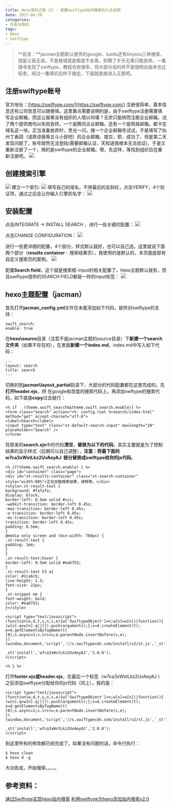 ```yaml
---
title: Hexo深坑之旅（2）- 搭建swiftype站内搜索的几点说明
date: 2017-04-28
categories:
- 开发与填坑
tags: 
- Hexo
- swiftype
---
```


<meta name="referrer" content="no-referrer" />

> **前言：**jacman主题默认提供的google、baidu还有tinysou三种搜索，很是让我无语，不是被墙就是极度不友善，折腾了半天无果只能放弃。一番搜寻发现了swiftype，教程也有很多，但大部分说的并不是很明白版本也比较老，经过一番填坑后终于搞定。下面就直接进入正题吧。

## 注册swiftype账号
官方地址：[https://swiftype.com/](https://swiftype.com/)
注册很简单，基本信息还有公司信息可以随便填。这里重点需要说明的是，由于swiftype注册需要填写企业邮箱，而这让我等没有组织的人情以何堪？无奈只能转而注册企业邮箱，试了两个提供商均以失败告终。一个是腾讯企业邮箱，还有一个是网易邮箱。都卡在域名这一块。正当准备放弃时，灵光一闪，搜一个企业邮箱号试试，于是填写了杭州丁香园（请原谅我等五斗小民吧）的企业邮箱，提交，耶，成功了。但是第二天发现问题了，账号居然无法登陆(需要邮箱认证，天知道我根本无法验证)，于是又重新注册了一个，用的是swiftype的企业邮箱。嗯，先这样，等找到组织后在重新注册吧。
![](http://upload-images.jianshu.io/upload_images/2031241-dcec3547ef54bc3f.jpg?imageMogr2/auto-orient/strip%7CimageView2/2/w/1240)
## 创建搜索引擎
![](http://upload-images.jianshu.io/upload_images/2031241-631a772365a63afb.jpg?imageMogr2/auto-orient/strip%7CimageView2/2/w/1240)
建立一个索引:
![](http://upload-images.jianshu.io/upload_images/2031241-91e66243a0c27434.jpg?imageMogr2/auto-orient/strip%7CimageView2/2/w/1240)
填写自己的域名，不带最后的反斜杠，点击VERIFY，4个验证项，通过之后会让你输入引擎的名字：
![](http://upload-images.jianshu.io/upload_images/2031241-c1d219f8ea69c887.jpg?imageMogr2/auto-orient/strip%7CimageView2/2/w/1240)
## 安装配置
点击INTEGRATE -> INSTALL SEARCH ，进行一些关键的配置：
![](http://upload-images.jianshu.io/upload_images/2031241-b28c352e522a5cd0.jpg?imageMogr2/auto-orient/strip%7CimageView2/2/w/1240)

点击CHANGE CONFIGURATION：
![](http://upload-images.jianshu.io/upload_images/2031241-29d72cd52b3393b0.jpg?imageMogr2/auto-orient/strip%7CimageView2/2/w/1240)

进行一些更详细的配置，4个部分，样式默认就好，也可以自己选，这里就说下面两个部分（**results container** - 搜索结果页），我使用的是默认的，本页面底部有自定义搜索页的案例。
![](http://upload-images.jianshu.io/upload_images/2031241-8ad996fc56c29351.jpg?imageMogr2/auto-orient/strip%7CimageView2/2/w/1240)

配置**Search field**，这个就是搜索框-input的相关配置了，hexo主题默认就有，而且swiftype提供的SEARCH FIELD都是一样的input标签：
![](http://upload-images.jianshu.io/upload_images/2031241-1474e2a3e9aee1a6.jpg?imageMogr2/auto-orient/strip%7CimageView2/2/w/1240)
## hexo主题配置（jacman）
首先打开**jacman_config.yml**文件在末尾添加如下代码，提供对swiftype的支持：
```
swift_search:
enable: true
```
在**hexo\source**目录（注意不是jacman主题的source目录）下**新建一个search文件夹**（如果不存在的），在里面**新建一个index.md**，index.md中写入如下代码：
```
---
layout: search
title: search
---
```
切换的到**jacman\layout_partial**目录下，大部分的代码配置都在这里完成的。先**打开header.ejs**，把
在google和百度的搜索代码上，再添加swftype的搜索代码，如下直接**copy**过去就行：
```
<% if	(theme.swift_search&&theme.swift_search.enable){ %>
<form class="search" action="<%- config.root %>search/index.html" method="get" accept-charset="utf-8">
<label>Search</label>
<input type="text" class="st-default-search-input" maxlength="20" placeholder="Search" />
</form>
```
将原来的**search.ejs**中的代码**清空**，**替换为以下的代码**，其实主要就是为了控制结果的显示样式（后期可以自己调整），**注意：将最下面的w7ca3xWstLkz2UvAeyAJ
 部分替换成swiftype给你的js代码**。
```
<% if(theme.swift_search.enable) { %>
<div id="container" class="page">
<div id="st-results-container" class="st-search-container" style="width:80%">正在加载搜索结果，请稍等。</div>
<style>.st-result-text {
background: #fafafa;
display: block;
border-left: 0.5em solid #ccc;
-webkit-transition: border-left 0.45s;
-moz-transition: border-left 0.45s;
-o-transition: border-left 0.45s;
-ms-transition: border-left 0.45s;
transition: border-left 0.45s;
padding: 0.5em;
}
@media only screen and (min-width: 768px) {
.st-result-text {
padding: 1em;
}
}
.st-result-text:hover {
border-left: 0.5em solid #ea6753;
}
.st-result-text h3 a{
color: #2ca6cb;
line-height: 1.5;
font-size: 22px;
}
.st-snippet em {
font-weight: bold;
color: #ea6753;
}</style>

<script type="text/javascript">
(function(w,d,t,u,n,s,e){w['SwiftypeObject']=n;w[n]=w[n]||function(){
(w[n].q=w[n].q||[]).push(arguments);};s=d.createElement(t);
e=d.getElementsByTagName(t)[0];s.async=1;s.src=u;e.parentNode.insertBefore(s,e);
})(window,document,'script','//s.swiftypecdn.com/install/v2/st.js','_st');

_st('install','w7ca3xWstLkz2UvAeyAJ','2.0.0');
</script>

<% } %>
```
打开**footer.ejs或header.ejs**，在最后一个标签（w7ca3xWstLkz2UvAeyAJ
）之前添加swiftype分配给你的js代码（同上），我的是：
```
<script type="text/javascript">
(function(w,d,t,u,n,s,e){w['SwiftypeObject']=n;w[n]=w[n]||function(){
(w[n].q=w[n].q||[]).push(arguments);};s=d.createElement(t);
e=d.getElementsByTagName(t)[0];s.async=1;s.src=u;e.parentNode.insertBefore(s,e);
})(window,document,'script','//s.swiftypecdn.com/install/v2/st.js','_st');

_st('install','w7ca3xWstLkz2UvAeyAJ','2.0.0');
</script>
```
到这里所有的修改都已经完成了，如果没有问题的话，命令行执行：
```
$ hexo clean
$ hexo d -g
```
大功告成，开始搜索。。。。。
## 参考资料：
[通过Swiftype实现hexo站内搜索](http://xiaofeng.site/2015/11/25/%E9%80%9A%E8%BF%87Swiftype%E5%AE%9E%E7%8E%B0hexo%E7%AB%99%E5%86%85%E6%90%9C%E7%B4%A2/undefined/)
[利用swiftype为hexo添加站内搜索v2.0](http://www.jerryfu.net/post/search-engine-for-hexo-with-swiftype-v2.html)